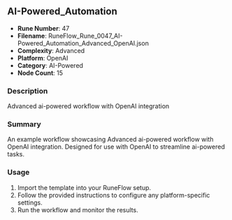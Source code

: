 ## AI-Powered_Automation

- **Rune Number**: 47
- **Filename**: RuneFlow_Rune_0047_AI-Powered_Automation_Advanced_OpenAI.json
- **Complexity**: Advanced
- **Platform**: OpenAI
- **Category**: AI-Powered
- **Node Count**: 15

### Description
Advanced ai-powered workflow with OpenAI integration

### Summary
An example workflow showcasing Advanced ai-powered workflow with OpenAI integration. Designed for use with OpenAI to streamline ai-powered tasks.

### Usage
1. Import the template into your RuneFlow setup.
2. Follow the provided instructions to configure any platform-specific settings.
3. Run the workflow and monitor the results.

